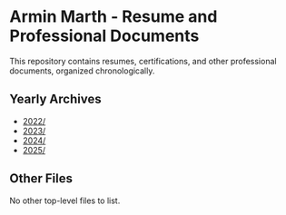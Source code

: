 # Armin Marth - Resume and Professional Documents

This repository contains resumes, certifications, and other professional documents, organized chronologically.

## Yearly Archives

- [2022/](./2022/README.md)
- [2023/](./2023/README.md)
- [2024/](./2024/README.md)
- [2025/](./2025/README.md)

## Other Files

No other top-level files to list.
